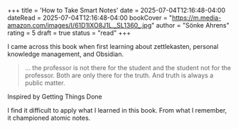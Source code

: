 +++
title = 'How to Take Smart Notes'
date = 2025-07-04T12:16:48-04:00
dateRead = 2025-07-04T12:16:48-04:00
bookCover = "https://m.media-amazon.com/images/I/61D1IXO8J1L._SL1360_.jpg"
author = "Sönke Ahrens"
rating = 5
draft = true
status = "read"
+++

I came across this book when first learning about zettlekasten, personal knowledge management, and Obsidian.

> ... the professor is not there for the student and the student not for the professor. Both are only there for the truth. And truth is always a public matter.

Inspired by Getting Things Done

I find it difficult to apply what I learned in this book.
From what I remember, it championed atomic notes.

